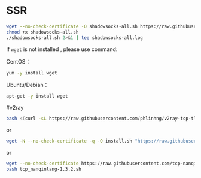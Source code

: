 # SSR
```bash
wget --no-check-certificate -O shadowsocks-all.sh https://raw.githubusercontent.com/teddysun/shadowsocks_install/master/shadowsocks-all.sh
chmod +x shadowsocks-all.sh
./shadowsocks-all.sh 2>&1 | tee shadowsocks-all.log
```
If `wget` is not installed , please use command:

CentOS：
```bash
yum -y install wget
```
Ubuntu/Debian：
```bash
apt-get -y install wget
```
#v2ray
```bash
bash <(curl -sL https://raw.githubusercontent.com/phlinhng/v2ray-tcp-tls-web/master/install.sh) && v2script
```
or
```bash
wget -N --no-check-certificate -q -O install.sh "https://raw.githubusercontent.com/wulabing/V2Ray_ws-tls_bash_onekey/master/install.sh" && chmod +x install.sh && bash install.sh
```
or
```bash
wget --no-check-certificate https://raw.githubusercontent.com/tcp-nanqinlang/general/master/General/CentOS/bash/tcp_nanqinlang-1.3.2.sh
bash tcp_nanqinlang-1.3.2.sh
```